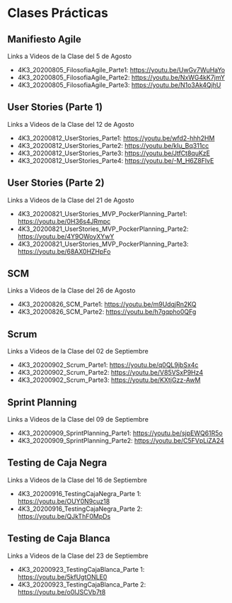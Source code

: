 # Clases Prácticas
## Manifiesto Agile
Links a Videos de la Clase del 5 de Agosto
- 4K3_20200805_FilosofiaAgile_Parte1: https://youtu.be/UwGv7WuHaYo
- 4K3_20200805_FilosofiaAgile_Parte2: https://youtu.be/NxWG4kK7jmY
- 4K3_20200805_FilosofiaAgile_Parte3: https://youtu.be/N1o3Ak4QjhU

## User Stories (Parte 1)
Links a Videos de la Clase del 12 de Agosto
- 4K3_20200812_UserStories_Parte1: https://youtu.be/wfd2-hhh2HM
- 4K3_20200812_UserStories_Parte2: https://youtu.be/kIu_Bq311cc
- 4K3_20200812_UserStories_Parte3: https://youtu.be/JtfCt8quKzE
- 4K3_20200812_UserStories_Parte4: https://youtu.be/-M_H6Z8FlvE

##  User Stories (Parte 2)
Links a Videos de la Clase del 21 de Agosto
- 4K3_20200821_UserStories_MVP_PockerPlanning_Parte1: https://youtu.be/0H36s4JRmpc
- 4K3_20200821_UserStories_MVP_PockerPlanning_Parte2: https://youtu.be/4Y9OWoyXYwY
- 4K3_20200821_UserStories_MVP_PockerPlanning_Parte3: https://youtu.be/68AX0HZHpFo

## SCM
Links a Videos de la Clase del 26 de Agosto
- 4K3_20200826_SCM_Parte1: https://youtu.be/m9UdqjRn2KQ
- 4K3_20200826_SCM_Parte2:  https://youtu.be/h7gqpho0QFg

## Scrum
Links a Videos de la Clase del 02 de Septiembre
- 4K3_20200902_Scrum_Parte1: https://youtu.be/q0QL9jbSx4c
- 4K3_20200902_Scrum_Parte2: https://youtu.be/V85VSxP9Hz4
- 4K3_20200902_Scrum_Parte3: https://youtu.be/KXtjGzz-AwM

## Sprint Planning
Links a Videos de la Clase del 09 de Septiembre
- 4K3_20200909_SprintPlanning_Parte1: https://youtu.be/sjpEWQ61R5o
- 4K3_20200909_SprintPlanning_Parte2: https://youtu.be/C5FVpLiZA24

## Testing de Caja Negra
Links a Videos de la Clase del 16 de Septiembre
- 4K3_20200916_TestingCajaNegra_Parte 1: https://youtu.be/OUY0N9cuz18
- 4K3_20200916_TestingCajaNegra_Parte 2: https://youtu.be/QJkThF0MpDs

## Testing de Caja Blanca
Links a Videos de la Clase del 23 de Septiembre
- 4K3_20200923_TestingCajaBlanca_Parte 1: https://youtu.be/5kfUgtONLE0
- 4K3_20200923_TestingCajaBlanca_Parte 2: https://youtu.be/o0IJSCVb7t8